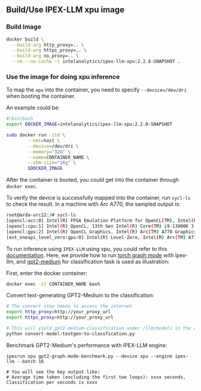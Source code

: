## Build/Use IPEX-LLM xpu image

### Build Image
```bash
docker build \
  --build-arg http_proxy=.. \
  --build-arg https_proxy=.. \
  --build-arg no_proxy=.. \
  --rm --no-cache -t intelanalytics/ipex-llm-xpu:2.2.0-SNAPSHOT .
```


### Use the image for doing xpu inference

To map the `xpu` into the container, you need to specify `--device=/dev/dri` when booting the container.

An example could be:
```bash
#/bin/bash
export DOCKER_IMAGE=intelanalytics/ipex-llm-xpu:2.2.0-SNAPSHOT

sudo docker run -itd \
        --net=host \
        --device=/dev/dri \
        --memory="32G" \
        --name=CONTAINER_NAME \
        --shm-size="16g" \
        $DOCKER_IMAGE
```


After the container is booted, you could get into the container through `docker exec`.

To verify the device is successfully mapped into the container, run `sycl-ls` to check the result. In a machine with Arc A770, the sampled output is:

```bash
root@arda-arc12:/# sycl-ls
[opencl:acc:0] Intel(R) FPGA Emulation Platform for OpenCL(TM), Intel(R) FPGA Emulation Device 1.2 [2023.16.7.0.21_160000]
[opencl:cpu:1] Intel(R) OpenCL, 13th Gen Intel(R) Core(TM) i9-13900K 3.0 [2023.16.7.0.21_160000]
[opencl:gpu:2] Intel(R) OpenCL Graphics, Intel(R) Arc(TM) A770 Graphics 3.0 [23.17.26241.33]
[ext_oneapi_level_zero:gpu:0] Intel(R) Level-Zero, Intel(R) Arc(TM) A770 Graphics 1.3 [1.3.26241]
```


To run inference using `IPEX-LLM` using xpu, you could refer to this [documentation](https://github.com/intel-analytics/ipex-llm/tree/main/python/llm/example/GPU). Here, we provide how to run [torch graph mode](https://pytorch.org/blog/optimizing-production-pytorch-performance-with-graph-transformations/) with ipex-llm, and [gpt2-medium](https://huggingface.co/openai-community/gpt2-medium) for classification task is used as illustration:

First, enter the docker container:

   ```bash
   docker exec -it CONTAINER_NAME bash
   ```

Convert text-generating GPT2-Medium to the classification:

   ```bash
   # The convert step needs to access the internet
   export http_proxy=http://your_proxy_url
   export https_proxy=http://your_proxy_url

   # This will yield gpt2-medium-classification under /llm/models in the container
   python convert-model-textgen-to-classfication.py
   ```

Benchmark GPT2-Medium's performance with IPEX-LLM engine:

   ``` sbash
   ipexrun xpu gpt2-graph-mode-benchmark.py --device xpu --engine ipex-llm --batch 16

   # You will see the key output like:
   # Average time taken (excluding the first two loops): xxxx seconds, Classification per seconds is xxxx
   ```

